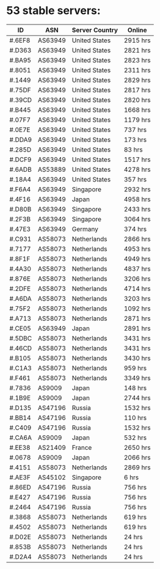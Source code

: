 # 53 stable servers:

| ID | ASN | Server Country | Online |
| ------ | ------ | ------ | ------ |
| #.6EF8 | AS63949 | United States | 2915 hrs |
| #.D363 | AS63949 | United States | 2821 hrs |
| #.BA95 | AS63949 | United States | 2823 hrs |
| #.8051 | AS63949 | United States | 2311 hrs |
| #.1449 | AS63949 | United States | 2829 hrs |
| #.75DF | AS63949 | United States | 2817 hrs |
| #.39CD | AS63949 | United States | 2820 hrs |
| #.B445 | AS63949 | United States | 1668 hrs |
| #.07F7 | AS63949 | United States | 1179 hrs |
| #.0E7E | AS63949 | United States | 737 hrs |
| #.DDA9 | AS63949 | United States | 173 hrs |
| #.285D | AS63949 | United States | 83 hrs |
| #.DCF9 | AS63949 | United States | 1517 hrs |
| #.6ADB | AS53889 | United States | 4278 hrs |
| #.18A4 | AS63949 | United States | 357 hrs |
| #.F6A4 | AS63949 | Singapore | 2932 hrs |
| #.4F16 | AS63949 | Japan | 4958 hrs |
| #.D80B | AS63949 | Singapore | 2433 hrs |
| #.2F3B | AS63949 | Singapore | 3064 hrs |
| #.47E3 | AS63949 | Germany | 374 hrs |
| #.C931 | AS58073 | Netherlands | 2866 hrs |
| #.7177 | AS58073 | Netherlands | 4953 hrs |
| #.8F1F | AS58073 | Netherlands | 4949 hrs |
| #.4A30 | AS58073 | Netherlands | 4837 hrs |
| #.876E | AS58073 | Netherlands | 3206 hrs |
| #.2DFE | AS58073 | Netherlands | 4714 hrs |
| #.A6DA | AS58073 | Netherlands | 3203 hrs |
| #.75F2 | AS58073 | Netherlands | 1092 hrs |
| #.A713 | AS58073 | Netherlands | 2871 hrs |
| #.CE05 | AS63949 | Japan | 2891 hrs |
| #.5DBC | AS58073 | Netherlands | 3431 hrs |
| #.46CD | AS58073 | Netherlands | 3431 hrs |
| #.B105 | AS58073 | Netherlands | 3430 hrs |
| #.C1A3 | AS58073 | Netherlands | 959 hrs |
| #.F461 | AS58073 | Netherlands | 3349 hrs |
| #.7836 | AS9009 | Japan | 148 hrs |
| #.1B9E | AS9009 | Japan | 2744 hrs |
| #.D135 | AS47196 | Russia | 1532 hrs |
| #.BB14 | AS47196 | Russia | 110 hrs |
| #.C409 | AS47196 | Russia | 1532 hrs |
| #.CA6A | AS9009 | Japan | 532 hrs |
| #.EE38 | AS21409 | France | 2650 hrs |
| #.0678 | AS9009 | Japan | 2066 hrs |
| #.4151 | AS58073 | Netherlands | 2869 hrs |
| #.AE3F | AS45102 | Singapore | 6 hrs |
| #.86ED | AS47196 | Russia | 756 hrs |
| #.E427 | AS47196 | Russia | 756 hrs |
| #.2464 | AS47196 | Russia | 756 hrs |
| #.3868 | AS58073 | Netherlands | 619 hrs |
| #.4502 | AS58073 | Netherlands | 619 hrs |
| #.D02E | AS58073 | Netherlands | 24 hrs |
| #.853B | AS58073 | Netherlands | 24 hrs |
| #.D2A4 | AS58073 | Netherlands | 24 hrs |

